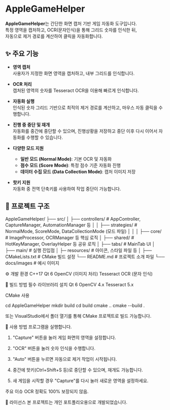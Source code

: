 # AppleGameHelper

**AppleGameHelper**는 간단한 화면 캡처 기반 게임 자동화 도구입니다.  
특정 영역을 캡처하고, OCR(문자인식)을 통해 그리드 숫자를 인식한 뒤,  
자동으로 제거 경로를 계산하여 클릭을 자동화합니다.

## ✨ 주요 기능

- **영역 캡처**  
  사용자가 지정한 화면 영역을 캡처하고, 내부 그리드를 인식합니다.

- **OCR 처리**  
  캡처된 영역의 숫자를 Tesseract OCR을 이용해 빠르게 인식합니다.

- **자동화 실행**  
  인식된 숫자 그리드 기반으로 최적의 제거 경로를 계산하고, 마우스 자동 클릭을 수행합니다.

- **진행 중 중단 및 재개**  
  자동화를 중간에 중단할 수 있으며, 진행상황을 저장하고 중단 이후 다시 이어서 자동화를 수행할 수 있습니다.

- **다양한 모드 지원**  
  - **일반 모드 (Normal Mode)**: 기본 OCR 및 자동화
  - **점수 모드 (Score Mode)**: 특정 점수 기준 자동화 진행
  - **데이터 수집 모드 (Data Collection Mode)**: 캡처 이미지 저장

- **핫키 지원**  
  자동화 중 전역 단축키를 사용하여 작업 중단이 가능합니다.

## 📂 프로젝트 구조
AppleGameHelper/
├── src/
│       ├── controllers/     # AppController, CaptureManager, AutomationManager 등
│       │        ├── strategies/      # NormalMode, ScoreMode, DataCollectionMode (모드 파일)
│       │
│       ├── core/             # ImageProcessor, OCRManager 등 핵심 로직
│       ├── shared/          # HotKeyManager, OverlayHelper 등 공유 로직
│       ├── tabs/             # MainTab UI
│       ├── main/            # 실행 진입점
│       ├─ resources/         # 아이콘, 스타일 파일 등
│
├── CMakeLists.txt       # CMake 빌드 설정
└── README.md         # 프로젝트 소개 파일
└── docs/images 	    # 예시 이미지

⚙️ 개발 환경
C++17
Qt 6
OpenCV (이미지 처리)
Tesseract OCR (문자 인식)

🚀 빌드 방법
필수 라이브러리 설치
Qt 6
OpenCV 4.x
Tesseract 5.x

CMake 사용

cd AppleGameHelper
mkdir build
cd build
cmake ..
cmake --build .

또는 VisualStudio에서 폴더 열기를 통해 CMake 프로젝트로 빌드 가능합니다.


📸 사용 방법
프로그램을 실행합니다.

1. "Capture" 버튼을 눌러 게임 화면의 영역을 설정합니다.

2. "OCR" 버튼을 눌러 숫자 인식을 수행합니다.

3. "Auto" 버튼을 누르면 자동으로 제거 작업이 시작됩니다.

3. 중간에 핫키(Ctrl+Shift+S 등)로 중단할 수 있으며, 재개도 가능합니다.

4. 새 게임을 시작할 경우 "Capture"를 다시 눌러 새로운 영역을 설정하세요.


주요 이슈
OCR 정확도 100% 보장되지 않음.


📜 라이선스
본 프로젝트는 개인 포트폴리오용으로 개발되었습니다.